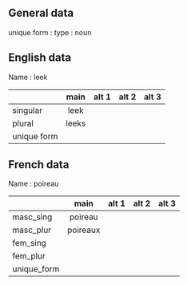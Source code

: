 ## General data

unique form :
type : noun

## English data

Name : leek

|             | main  | alt 1 | alt 2 | alt 3 |
| :---------- | :---: | :---: | :---: | ----- |
| singular    | leek  |       |       |       |
| plural      | leeks |       |       |       |
| unique form |       |       |       |       |

## French data

Name : poireau

|             |   main   | alt 1 | alt 2 | alt 3 |
| :---------- | :------: | :---: | :---: | :---: |
| masc_sing   | poireau  |       |       |       |
| masc_plur   | poireaux |       |       |       |
| fem_sing    |          |       |       |       |
| fem_plur    |          |       |       |       |
| unique_form |          |       |       |       |


